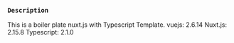 ### `Description`

This is a boiler plate nuxt.js with Typescript Template.
vuejs: 2.6.14
Nuxt.js: 2.15.8
Typescript: 2.1.0


